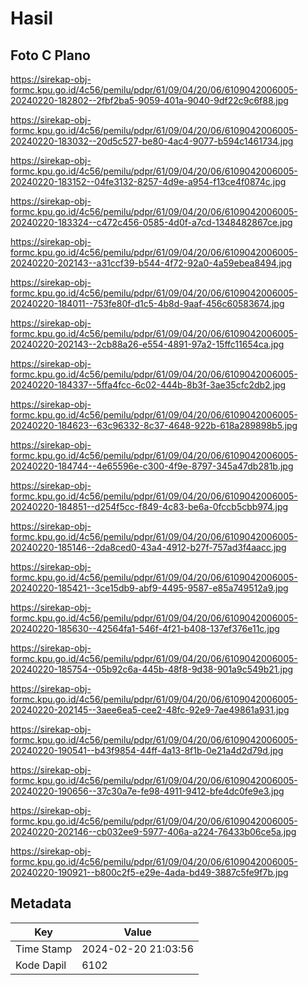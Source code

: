 # Hasil

## Foto C Plano

https://sirekap-obj-formc.kpu.go.id/4c56/pemilu/pdpr/61/09/04/20/06/6109042006005-20240220-182802--2fbf2ba5-9059-401a-9040-9df22c9c6f88.jpg

https://sirekap-obj-formc.kpu.go.id/4c56/pemilu/pdpr/61/09/04/20/06/6109042006005-20240220-183032--20d5c527-be80-4ac4-9077-b594c1461734.jpg

https://sirekap-obj-formc.kpu.go.id/4c56/pemilu/pdpr/61/09/04/20/06/6109042006005-20240220-183152--04fe3132-8257-4d9e-a954-f13ce4f0874c.jpg

https://sirekap-obj-formc.kpu.go.id/4c56/pemilu/pdpr/61/09/04/20/06/6109042006005-20240220-183324--c472c456-0585-4d0f-a7cd-1348482867ce.jpg

https://sirekap-obj-formc.kpu.go.id/4c56/pemilu/pdpr/61/09/04/20/06/6109042006005-20240220-202143--a31ccf39-b544-4f72-92a0-4a59ebea8494.jpg

https://sirekap-obj-formc.kpu.go.id/4c56/pemilu/pdpr/61/09/04/20/06/6109042006005-20240220-184011--753fe80f-d1c5-4b8d-9aaf-456c60583674.jpg

https://sirekap-obj-formc.kpu.go.id/4c56/pemilu/pdpr/61/09/04/20/06/6109042006005-20240220-202143--2cb88a26-e554-4891-97a2-15ffc11654ca.jpg

https://sirekap-obj-formc.kpu.go.id/4c56/pemilu/pdpr/61/09/04/20/06/6109042006005-20240220-184337--5ffa4fcc-6c02-444b-8b3f-3ae35cfc2db2.jpg

https://sirekap-obj-formc.kpu.go.id/4c56/pemilu/pdpr/61/09/04/20/06/6109042006005-20240220-184623--63c96332-8c37-4648-922b-618a289898b5.jpg

https://sirekap-obj-formc.kpu.go.id/4c56/pemilu/pdpr/61/09/04/20/06/6109042006005-20240220-184744--4e65596e-c300-4f9e-8797-345a47db281b.jpg

https://sirekap-obj-formc.kpu.go.id/4c56/pemilu/pdpr/61/09/04/20/06/6109042006005-20240220-184851--d254f5cc-f849-4c83-be6a-0fccb5cbb974.jpg

https://sirekap-obj-formc.kpu.go.id/4c56/pemilu/pdpr/61/09/04/20/06/6109042006005-20240220-185146--2da8ced0-43a4-4912-b27f-757ad3f4aacc.jpg

https://sirekap-obj-formc.kpu.go.id/4c56/pemilu/pdpr/61/09/04/20/06/6109042006005-20240220-185421--3ce15db9-abf9-4495-9587-e85a749512a9.jpg

https://sirekap-obj-formc.kpu.go.id/4c56/pemilu/pdpr/61/09/04/20/06/6109042006005-20240220-185630--42564fa1-546f-4f21-b408-137ef376e11c.jpg

https://sirekap-obj-formc.kpu.go.id/4c56/pemilu/pdpr/61/09/04/20/06/6109042006005-20240220-185754--05b92c6a-445b-48f8-9d38-901a9c549b21.jpg

https://sirekap-obj-formc.kpu.go.id/4c56/pemilu/pdpr/61/09/04/20/06/6109042006005-20240220-202145--3aee6ea5-cee2-48fc-92e9-7ae49861a931.jpg

https://sirekap-obj-formc.kpu.go.id/4c56/pemilu/pdpr/61/09/04/20/06/6109042006005-20240220-190541--b43f9854-44ff-4a13-8f1b-0e21a4d2d79d.jpg

https://sirekap-obj-formc.kpu.go.id/4c56/pemilu/pdpr/61/09/04/20/06/6109042006005-20240220-190656--37c30a7e-fe98-4911-9412-bfe4dc0fe9e3.jpg

https://sirekap-obj-formc.kpu.go.id/4c56/pemilu/pdpr/61/09/04/20/06/6109042006005-20240220-202146--cb032ee9-5977-406a-a224-76433b06ce5a.jpg

https://sirekap-obj-formc.kpu.go.id/4c56/pemilu/pdpr/61/09/04/20/06/6109042006005-20240220-190921--b800c2f5-e29e-4ada-bd49-3887c5fe9f7b.jpg


## Metadata

| Key        | Value               |
| ---------- | ------------------- |
| Time Stamp | 2024-02-20 21:03:56 |
| Kode Dapil | 6102                |




